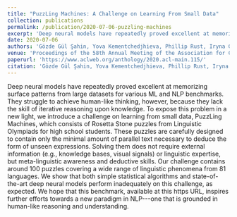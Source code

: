 ```yaml
---
title: "PuzzLing Machines: A Challenge on Learning From Small Data"
collection: publications
permalink: /publication/2020-07-06-puzzling-machines
excerpt: 'Deep neural models have repeatedly proved excellent at memorizing surface patterns from large datasets for various ML and NLP benchmarks. They struggle to achieve human-like thinking, however, because they lack the skill of iterative reasoning upon knowledge. To expose this problem in a new light, we introduce a challenge on learning from small data, PuzzLing Machines, which consists of Rosetta Stone puzzles from Linguistic Olympiads for high school students. These puzzles are carefully designed to contain only the minimal amount of parallel text necessary to deduce the form of unseen expressions. Solving them does not require external information (e.g., knowledge bases, visual signals) or linguistic expertise, but meta-linguistic awareness and deductive skills. Our challenge contains around 100 puzzles covering a wide range of linguistic phenomena from 81 languages. We show that both simple statistical algorithms and state-of-the-art deep neural models perform inadequately on this challenge, as expected. We hope that this benchmark, available at this https URL, inspires further efforts towards a new paradigm in NLP---one that is grounded in human-like reasoning and understanding.'
date: 2020-07-06
authors: 'Gözde Gül Şahin, Yova Kementchedjhieva, Phillip Rust, Iryna Gurevych'
venue: 'Proceedings of the 58th Annual Meeting of the Association for Computational Linguistics'
paperurl: 'https://www.aclweb.org/anthology/2020.acl-main.115/'
citation: 'Gözde Gül Şahin, Yova Kementchedjhieva, Phillip Rust, Iryna Gurevych (2020). PuzzLing Machines: A Challenge on Learning From Small Data. In <i>Proceedings of the 58th Annual Meeting of the Association for Computational Linguistics</i>.'
---
```

Deep neural models have repeatedly proved excellent at memorizing surface patterns from large datasets for various ML and NLP benchmarks. They struggle to achieve human-like thinking, however, because they lack the skill of iterative reasoning upon knowledge. To expose this problem in a new light, we introduce a challenge on learning from small data, PuzzLing Machines, which consists of Rosetta Stone puzzles from Linguistic Olympiads for high school students. These puzzles are carefully designed to contain only the minimal amount of parallel text necessary to deduce the form of unseen expressions. Solving them does not require external information (e.g., knowledge bases, visual signals) or linguistic expertise, but meta-linguistic awareness and deductive skills. Our challenge contains around 100 puzzles covering a wide range of linguistic phenomena from 81 languages. We show that both simple statistical algorithms and state-of-the-art deep neural models perform inadequately on this challenge, as expected. We hope that this benchmark, available at this https URL, inspires further efforts towards a new paradigm in NLP---one that is grounded in human-like reasoning and understanding.
